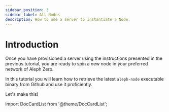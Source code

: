 ```yaml
---
sidebar_position: 3
sidebar_label: All Nodes
description: How to use a server to instantiate a Node.
---
```

    
# Introduction

Once you have provisioned a server using the instructions presented in the previous tutorial, you are ready to spin a new node in your preferred network of Aleph Zero.

In this tutorial you will learn how to retrieve the latest `aleph-node` executable binary from Github and use it proficiently.

Let's make this!

import DocCardList from '@theme/DocCardList';

<DocCardList />